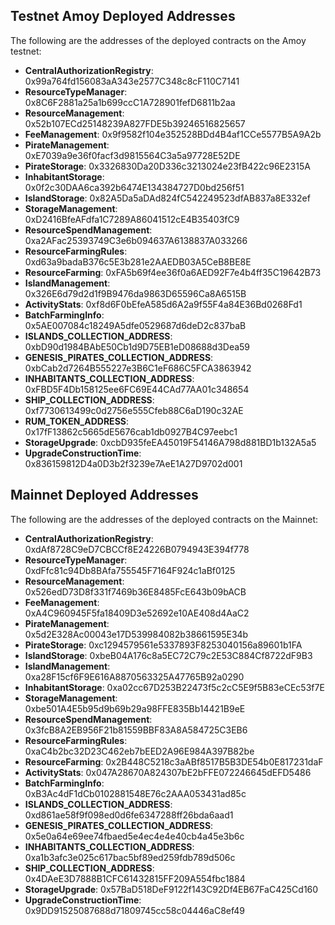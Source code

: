 ## Testnet Amoy Deployed Addresses

The following are the addresses of the deployed contracts on the Amoy testnet:

- **CentralAuthorizationRegistry**: 0x99a764fd156083aA343e2577C348c8cF110C7141
- **ResourceTypeManager**: 0x8C6F2881a25a1b699ccC1A728901fefD6811b2aa
- **ResourceManagement**: 0x52b107ECd25148239A827FDE5b39246516825657 
- **FeeManagement**: 0x9f9582f104e352528BDd4B4af1CCe5577B5A9A2b
- **PirateManagement**: 0xE7039a9e36f0facf3d9815564C3a5a97728E52DE
- **PirateStorage**: 0x3326830Da20D336c3213024e23fB422c96E2315A
- **InhabitantStorage**: 0x0f2c30DAA6ca392b6474E134384727D0bd256f51
- **IslandStorage**: 0x82A5Da5aDAd824fC542249523dfAB837a8E332ef
- **StorageManagement**: 0xD2416BfeAFdfa1C7289A86041512cE4B35403fC9
- **ResourceSpendManagement**: 0xa2AFac25393749C3e6b094637A6138837A033266
- **ResourceFarmingRules**: 0xd63a9badaB376c5E3b281e2AAEDB03A5CeB8BE8E
- **ResourceFarming**: 0xFA5b69f4ee36f0a6AED92F7e4b4ff35C19642B73
- **IslandManagement**: 0x326E6d79d2d1f9B9476da9863D65596Ca8A6515B
- **ActivityStats**: 0xf8d6F0bEfeA585d6A2a9f55F4a84E36Bd0268Fd1
- **BatchFarmingInfo**: 0x5AE007084c18249A5dfe0529687d6deD2c837baB
- **ISLANDS_COLLECTION_ADDRESS**: 0xbD90d1984BAbE50Cb1d9D75EB1eD08688d3Dea59
- **GENESIS_PIRATES_COLLECTION_ADDRESS**: 0xbCab2d7264B555227e3B6C1eF686C5FCA3863942
- **INHABITANTS_COLLECTION_ADDRESS**: 0xFBD5F4Db158125ee6FC69E44CAd77AA01c348654
- **SHIP_COLLECTION_ADDRESS**: 0xf7730613499c0d2756e555Cfeb88C6aD190c32AE
- **RUM_TOKEN_ADDRESS**: 0x17fF13862c5665dE5676cab1db0927B4C97eebc1
- **StorageUpgrade**: 0xcbD935feEA45019F54146A798d881BD1b132A5a5
- **UpgradeConstructionTime**: 0x836159812D4a0D3b2f3239e7AeE1A27D9702d001

## Mainnet Deployed Addresses

The following are the addresses of the deployed contracts on the Mainnet:

- **CentralAuthorizationRegistry**: 0xdAf8728C9eD7CBCCf8E24226B0794943E394f778
- **ResourceTypeManager**: 0xdFfc81c94Db8BAfa755545F7164F924c1aBf0125
- **ResourceManagement**: 0x526edD73D8f331f7469b36E8485FcE643b09bACB
- **FeeManagement**: 0xA4C960945F5fa18409D3e52692e10AE408d4AaC2
- **PirateManagement**: 0x5d2E328Ac00043e17D539984082b38661595E34b
- **PirateStorage**: 0xc1294579561e5337893F8253040156a89601b1FA
- **IslandStorage**: 0xbeB04A176c8a5EC72C79c2E53C884Cf8722dF9B3
- **IslandManagement**: 0xa28F15cf6F9E616A8870563325A47765B92a0290
- **InhabitantStorage**: 0xa02cc67D253B22473f5c2cC5E9f5B83eCEc53f7E
- **StorageManagement**: 0xbe501A4E5b95d9b69b29a98FFE835Bb14421B9eE
- **ResourceSpendManagement**: 0x3fcB8A2EB956F21b81559BBF83A8A584725C3EB6
- **ResourceFarmingRules**: 0xaC4b2bc32D23C462eb7bEED2A96E984A397B82be
- **ResourceFarming**: 0x2B448C5218c3aABf8517B5B3DE54b0E817231daF
- **ActivityStats**: 0x047A28670A824307bE2bFFE072246645dEFD5486
- **BatchFarmingInfo**: 0xB3Ac4dF1dCb0102881548E76c2AAA053431ad85c
- **ISLANDS_COLLECTION_ADDRESS**: 0xd861ae58f9f098ed0d6fe6347288ff26bda6aad1
- **GENESIS_PIRATES_COLLECTION_ADDRESS**: 0x5e0a64e69ee74fbaed5e4ec4e4e40cb4a45e3b6c
- **INHABITANTS_COLLECTION_ADDRESS**: 0xa1b3afc3e025c617bac5bf89ed259fdb789d506c
- **SHIP_COLLECTION_ADDRESS**: 0x4DAeE3D7888B1CFC61432815FF209A554fbc1884
- **StorageUpgrade**: 0x57BaD518DeF9122f143C92Df4EB67FaC425Cd160
- **UpgradeConstructionTime**: 0x9DD91525087688d71809745cc58c04446aC8ef49
